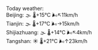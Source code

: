 Today weather:  
Beijing: 🌫  🌡️+15°C 🌬️↖11km/h  
Tianjin: 🌫  🌡️+17°C 🌬️→15km/h  
Shijiazhuang: 🌫  🌡️+14°C 🌬️↖4km/h  
Tangshan: ☀️   🌡️+21°C 🌬️↑23km/h  
